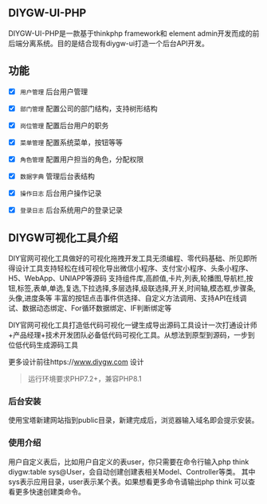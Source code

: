 ## DIYGW-UI-PHP

DIYGW-UI-PHP是一款基于thinkphp framework和 element admin开发而成的前后端分离系统。目的是结合现有diygw-ui打造一个后台API开发。


## 功能
- [x] `用户管理` 后台用户管理
- [x] `部门管理` 配置公司的部门结构，支持树形结构
- [x] `岗位管理` 配置后台用户的职务
- [x] `菜单管理` 配置系统菜单，按钮等等
- [x] `角色管理` 配置用户担当的角色，分配权限
- [x] `数据字典` 管理后台表结构
- [x] `操作日志` 后台用户操作记录
- [x] `登录日志` 后台系统用户的登录记录



## DIYGW可视化工具介绍

DIY官网可视化工具做好的可视化拖拽开发工具无须编程、零代码基础、所见即所得设计工具支持轻松在线可视化导出微信小程序、支付宝小程序、头条小程序、H5、WebApp、UNIAPP等源码 支持组件库,高颜值,卡片,列表,轮播图,导航栏,按钮,标签,表单,单选,复选,下拉选择,多层选择,级联选择,开关,时间轴,模态框,步骤条,头像,进度条等
丰富的按钮点击事件供选择、自定义方法调用、支持API在线调试、数据动态绑定、For循环数据绑定、IF判断绑定等

DIY官网可视化工具打造低代码可视化一键生成导出源码工具设计一次打通设计师+产品经理+技术开发团队必备低代码可视化工具。从想法到原型到源码，一步到位低代码生成源码工具

更多设计前往https://www.diygw.com 设计

> 运行环境要求PHP7.2+，兼容PHP8.1

### 后台安装

使用宝塔新建网站指到public目录，新建完成后，浏览器输入域名即会提示安装。


### 使用介绍

用户自定义表后，比如用户自定义的表user，你只需要在命令行输入php think diygw:table sys@User，会自动创建创建表相关Model、Controller等类。
其中sys表示应用目录，user表示某个表。如果想看更多命令请输出php think 可以查看更多快速创建类命令。